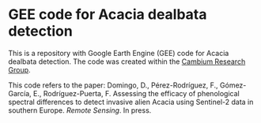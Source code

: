 # GEE code for Acacia dealbata detection
This is a repository with Google Earth Engine (GEE) code for Acacia dealbata detection. The code was created within the [Cambium Research Group](https://www.cambiumresearch.eu/).

This code refers to the paper: Domingo, D., Pérez-Rodríguez, F., Gómez-García, E., Rodríguez-Puerta, F. Assessing the efficacy of phenological spectral differences to detect invasive alien Acacia using Sentinel-2 data in southern Europe. _Remote Sensing_. In press.

